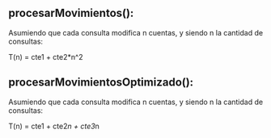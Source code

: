 ## procesarMovimientos():
Asumiendo que cada consulta modifica n cuentas,
y siendo n la cantidad de consultas:

T(n) = cte1 + cte2*n^2

## procesarMovimientosOptimizado():
Asumiendo que cada consulta modifica n cuentas,
y siendo n la cantidad de consultas:

T(n) = cte1 + cte2*n + cte3*n
